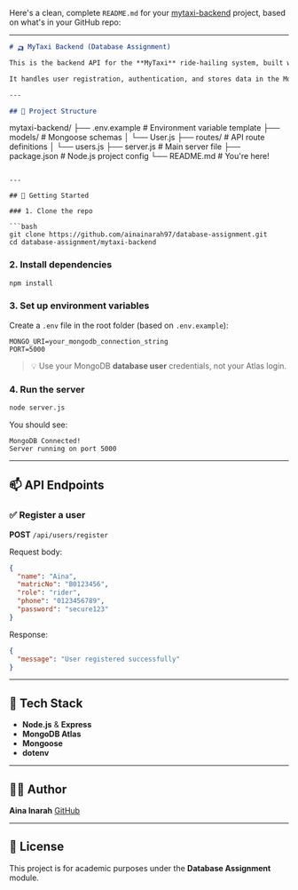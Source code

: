 Here's a clean, complete `README.md` for your [mytaxi-backend](https://github.com/ainainarah97/database-assignment/tree/main/mytaxi-backend) project, based on what's in your GitHub repo:

---

```markdown
# 🛺 MyTaxi Backend (Database Assignment)

This is the backend API for the **MyTaxi** ride-hailing system, built with **Node.js**, **Express**, and **MongoDB Atlas**.

It handles user registration, authentication, and stores data in the MongoDB `ride_hailing_system` database.

---

## 📁 Project Structure

```

mytaxi-backend/
├── .env.example         # Environment variable template
├── models/              # Mongoose schemas
│   └── User.js
├── routes/              # API route definitions
│   └── users.js
├── server.js            # Main server file
├── package.json         # Node.js project config
└── README.md            # You're here!

````

---

## 🚀 Getting Started

### 1. Clone the repo

```bash
git clone https://github.com/ainainarah97/database-assignment.git
cd database-assignment/mytaxi-backend
````

### 2. Install dependencies

```bash
npm install
```

### 3. Set up environment variables

Create a `.env` file in the root folder (based on `.env.example`):

```env
MONGO_URI=your_mongodb_connection_string
PORT=5000
```

> 💡 Use your MongoDB **database user** credentials, not your Atlas login.

### 4. Run the server

```bash
node server.js
```

You should see:

```
MongoDB Connected!
Server running on port 5000
```

---

## 📫 API Endpoints

### ✅ Register a user

**POST** `/api/users/register`

Request body:

```json
{
  "name": "Aina",
  "matricNo": "B0123456",
  "role": "rider",
  "phone": "0123456789",
  "password": "secure123"
}
```

Response:

```json
{
  "message": "User registered successfully"
}
```

---

## 🧠 Tech Stack

* **Node.js** & **Express**
* **MongoDB Atlas**
* **Mongoose**
* **dotenv**

---

## 👩‍💻 Author

**Aina Inarah**
[GitHub](https://github.com/ainainarah97)

---

## 📝 License

This project is for academic purposes under the **Database Assignment** module.

